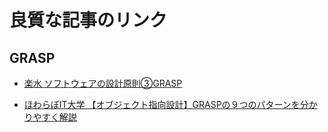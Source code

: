 # 良質な記事のリンク

## GRASP
* [楽水 ソフトウェアの設計原則③GRASP](https://rakusui.org/grasp/)

* [ほわらぼIT大学 【オブジェクト指向設計】GRASPの９つのパターンを分かりやすく解説](https://it.howalab.com/about-grasp/)

